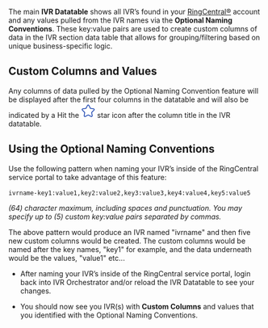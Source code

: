 The main **IVR Datatable** shows all IVR’s found in your [RingCentral®](https://ringcentral.com) account and any values pulled from the IVR names via the **Optional Naming Conventions**. These key:value pairs are used to create custom columns of data in the IVR section data table that allows for grouping/filtering based on unique business-specific logic.

## Custom Columns and Values
Any columns of data pulled by the Optional Naming Convention feature will be displayed after the first four columns in the datatable and will also be indicated by a Hit the ![Star icon](../assets/star.svg "Star icon") star icon after the column title in the IVR datatable.

## Using the Optional Naming Conventions

Use the following pattern when naming your IVR’s inside of the RingCentral service portal to take advantage of this feature:

<pre><code>ivrname-key1:value1,key2:value2,key3:value3,key4:value4,key5:value5</code></pre>

*(64) character maximum, including spaces and punctuation. You may specify up to (5) custom key:value pairs separated by commas.*

The above pattern would produce an IVR named "ivrname" and then five new custom columns would be created. The custom columns would be named after the key names, "key1" for example, and the data underneath would be the values, "value1" etc... 

* After naming your IVR’s inside of the RingCentral service portal, login back into IVR Orchestrator and/or reload the IVR Datatable to see your changes.

* You should now see you IVR(s) with **Custom Columns** and values that you identified with the Optional Naming Conventions.
